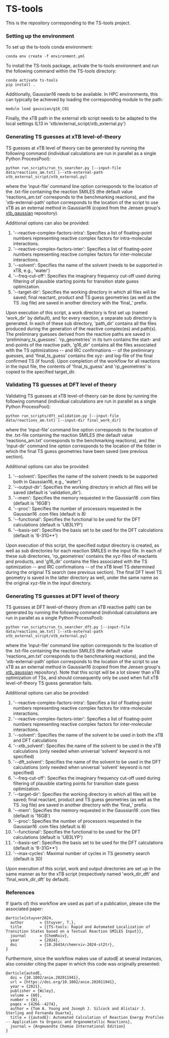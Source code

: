 # TS-tools

This is the repository corresponding to the TS-tools project.

### Setting up the environment

To set up the ts-tools conda environment:

```
conda env create -f environment.yml
```

To install the TS-tools package, activate the ts-tools environment and run the following command within the TS-tools directory:

```
conda activate ts-tools
pip install .
```

Additionally, Gaussian16 needs to be available. In HPC environments, this can typically be achieved by loading the corresponding module to the path:

```
module load gaussian/g16_C01
```

Finally, the xTB path in the external xtb script needs to be adapted to the local settings (L13 in 'xtb/external_script/xtb_external.py')

### Generating TS guesses at xTB level-of-theory

TS guesses at xTB level of theory can be generated by running the following command (individual calculations are run in parallel as a single Python ProcessPool):

```
python run_scripts/run_ts_searcher.py [--input-file data/reactions_am.txt] [--xtb-external-path xtb_external_script/xtb_external.py]
```

where the ’input-file’ command line option corresponds to the location of the .txt-file containing the reaction SMILES (the default value ’reactions_am.txt’ corresponds to the benchmarking reactions), and the ’xtb-external-path’ option corresponds to the location of the script to use xTB as an external method in Gaussian16 (copied from the Jensen group's [xtb_gaussian](https://github.com/jensengroup/xtb_gaussian/blob/main/xtb_external.py) repository).  

Additional options can also be provided:

1. '--reactive-complex-factors-intra': Specifies a list of floating-point numbers representing reactive complex factors for intra-molecular interactions.
2. '--reactive-complex-factors-inter': Specifies a list of floating-point numbers representing reactive complex factors for inter-molecular interactions.
3. '--solvent': Specifies the name of the solvent (needs to be supported in xTB, e.g., 'water')
4. '--freq-cut-off': Specifies the imaginary frequency cut-off used during filtering of plausible starting points for transition state guess optimization.
5. '--target-dir': Specifies the working directory in which all files will be saved; final reactant, product and TS guess geometries (as well as the TS .log file) are saved in another directory with the ’final_’ prefix.

Upon execution of this script, a work directory is first set up (named 'work_dir' by default), and for every reaction, a separate sub directory is generated. In each of these sub directory, 'path_dir' contains all the files produced during the generation of the reactive complex(es) and path(s). The preliminary guesses derived from the reactive paths are saved in 'preliminary_ts_guesses'. 'rp_geometries' in its turn contains the start- and end-points of the reactive path, 'g16_dir' contains all the files associated with the TS optimizations -- and IRC confirmations -- of the preliminary guesses, and 'final_ts_guess' contains the xyz- and log-file of the final confirmed TS (if found). Upon completion of the workflow for all reactions in the input file, the contents of 'final_ts_guess' and 'rp_geometries' is copied to the specified target_dir. 

### Validating TS guesses at DFT level of theory  

Validating TS guesses at xTB level-of-theory can be done by running the following command (individual calculations are run in parallel as a single Python ProcessPool):

```
python run_scripts/dft_validation.py [--input-file data/reactions_am.txt] [--input-dir final_work_dir]
``` 

where the ’input-file’ command line option corresponds to the location of the .txt-file containing the reaction SMILES (the default value ’reactions_am.txt’ corresponds to the benchmarking reactions),
and the ’input-dir’ command line option corresponds to the location of the folder in which the final TS guess geometries have been saved (see previous section).

Additional options can also be provided:

1. '--solvent': Specifies the name of the solvent (needs to be supported both in Gaussian16, e.g., 'water')
2. '--output-dir': Specifies the working directory in which all files will be saved (default is 'validation_dir').
3. '--mem': Specifies the memory requested in the Gaussian16 .com files (default is '16GB')
4. '--proc': Specifies the number of processors requested in the Gaussian16 .com files (default is 8) 
5. '--functional': Specifies the functional to be used for the DFT calculations (default is 'UB3LYP')
6. '--basis-set': Specifies the basis set to be used for the DFT calculations (default is '6-31G**')

Upon execution of this script, the specified output directory is created, as well as sub directories for each reaction SMILES in the input file. In each of these sub directories, 'rp_geometries' contains the xyz-files of reactants and products, and 'g16_dir' contains the files associated with the TS optimization -- and IRC confirmations -- of the xTB level TS determined during the original TS search (see previous section). The final DFT level TS geometry is saved in the latter directory as well, under the same name as the original xyz-file in the input directory. 

### Generating TS guesses at DFT level of theory

TS guesses at DFT level-of-theory (from an xTB reactive path) can be generated by running the following command (individual calculations are run in parallel as a single Python ProcessPool):

```
python run_scripts/run_ts_searcher_dft.py [--input-file data/reactions_am.txt] [--xtb-external-path xtb_external_script/xtb_external.py]
```

where the ’input-file’ command line option corresponds to the location of the .txt-file containing the reaction SMILES (the default value ’reactions_am.txt’ corresponds to the benchmarking reactions),
and the ’xtb-external-path’ option corresponds to the location of the script to use xTB as an external method in Gaussian16 (copied from the Jensen group's [xtb_gaussian](https://github.com/jensengroup/xtb_gaussian/blob/main/xtb_external.py) repository).
Note that this script will be a lot slower than xTB optimization of TSs, and should consequently only be used when full xTB level-of-theory TS guess generation fails.

Additional options can also be provided:

1. '--reactive-complex-factors-intra': Specifies a list of floating-point numbers representing reactive complex factors for intra-molecular interactions.
2. '--reactive-complex-factors-inter': Specifies a list of floating-point numbers representing reactive complex factors for inter-molecular interactions.
3. '--solvent': Specifies the name of the solvent to be used in both the xTB and DFT calculations
4. '--xtb_solvent': Specifies the name of the solvent to be used in the xTB calculations (only needed when universal 'solvent' keyword is not specified)
5. '--dft_solvent': Specifies the name of the solvent to be used in the DFT calculations (only needed when universal 'solvent' keyword is not specified)
6. '--freq-cut-off': Specifies the imaginary frequency cut-off used during filtering of plausible starting points for transition state guess optimization.
7. '--target-dir': Specifies the working directory in which all files will be saved; final reactant, product and TS guess geometries (as well as the TS .log file) are saved in another 
directory with the ’final_’ prefix.
8. '--mem': Specifies the memory requested in the Gaussian16 .com files (default is '16GB')
9. '--proc': Specifies the number of processors requested in the Gaussian16 .com files (default is 8)
10. '--functional': Specifies the functional to be used for the DFT calculations (default is 'UB3LYP')
11. '--basis-set': Specifies the basis set to be used for the DFT calculations (default is '6-31G**')
12. '--max-cycles': Maximal number of cycles in TS geometry search (default is 30)

Upon execution of this script, work and output directories are set up in the same manner as for the xTB script (respectively named 'work_dir_dft' and 'final_work_dir_dft' by default).

### References

If (parts of) this workflow are used as part of a publication, please cite the associated paper:

```
@article{stuyver2024,
  author       = {Stuyver, T.},
  title        = {{TS-tools: Rapid and Automated Localization of 
Transition States based on a Textual Reaction SMILES Input}},
  journal      = {ChemRxiv},
  year         = {2024},
  doi          = {10.26434/chemrxiv-2024-st2tr},
}
``` 

Furthermore, since the workflow makes use of autodE at several instances, also consider citing the paper in which this code was originally presented:

```
@article{autodE,
  doi = {10.1002/anie.202011941},
  url = {https://doi.org/10.1002/anie.202011941},
  year = {2021},
  publisher = {Wiley},
  volume = {60},
  number = {8},
  pages = {4266--4274},
  author = {Tom A. Young and Joseph J. Silcock and Alistair J. Sterling and Fernanda Duarte},
  title = {{autodE}: Automated Calculation of Reaction Energy Profiles -- Application to Organic and Organometallic Reactions},
  journal = {Angewandte Chemie International Edition}
}
```


